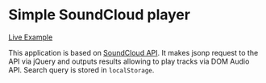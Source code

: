 # Simple SoundCloud player

[Live Example](http://matreshkajs.github.io/matreshka_examples/soundcloud_search/)

This application is based on [SoundCloud API](https://developers.soundcloud.com/docs/api/guide). It makes jsonp request to the API via jQuery and outputs results allowing to play tracks via DOM Audio API. Search query is stored in ``localStorage``.

